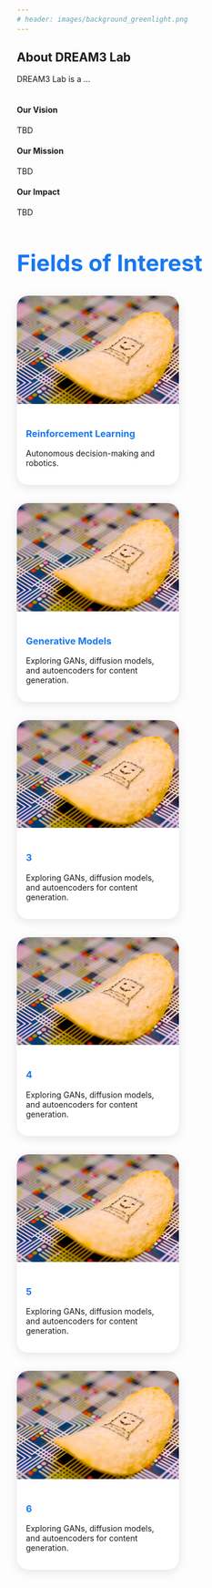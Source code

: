 ```yaml
---
# header: images/background_greenlight.png
---
```

<main class="container mt-5">
  <section id="summary" class="mb-5">
      <h2 class="text-primary text-center">About DREAM3 Lab</h2>
      <p class="lead text-center">DREAM3 Lab is a ...<br><br></p>
      <div class="row text-center">
          <div class="col-md-4">
              <h4>Our Vision</h4>
              <p>TBD</p>
          </div>
          <div class="col-md-4">
              <h4>Our Mission</h4>
              <p>TBD</p>
          </div>
          <div class="col-md-4">
              <h4>Our Impact</h4>
              <p>TBD</p>
          </div>
      </div>
  </section>

<section style="max-width:1400px; margin: 0 auto;">
  <h2 style="color:#1877f2; font-size:2.5rem;">Fields of Interest</h2>
  <div style="display: flex; gap: 2rem; flex-wrap: wrap; justify-content: flex-start;">
    <div style="width: 285px; background:#fff; border-radius:20px; box-shadow:0 4px 18px rgba(0,0,0,0.1);">
      <img src="/images/acc.jpg" alt="Reinforcement Learning" style="width:100%; border-radius:20px 20px 0 0;">
      <div style="padding:1rem;">
        <h3 style="color:#1877f2;">Reinforcement Learning</h3>
        <p>Autonomous decision-making and robotics.</p>
      </div>
    </div>
    <div style="width: 285px; background:#fff; border-radius:20px; box-shadow:0 4px 18px rgba(0,0,0,0.1);">
      <img src="/images/acc.jpg" alt="Generative Models" style="width:100%; border-radius:20px 20px 0 0;">
      <div style="padding:1rem;">
        <h3 style="color:#1877f2;">Generative Models</h3>
        <p>Exploring GANs, diffusion models, and autoencoders for content generation.</p>
      </div>
    </div>
    <div style="width: 285px; background:#fff; border-radius:20px; box-shadow:0 4px 18px rgba(0,0,0,0.1);">
      <img src="/images/acc.jpg" alt="3" style="width:100%; border-radius:20px 20px 0 0;">
      <div style="padding:1rem;">
        <h3 style="color:#1877f2;">3</h3>
        <p>Exploring GANs, diffusion models, and autoencoders for content generation.</p>
      </div>
    </div>
    <div style="width: 285px; background:#fff; border-radius:20px; box-shadow:0 4px 18px rgba(0,0,0,0.1);">
      <img src="/images/acc.jpg" alt="4" style="width:100%; border-radius:20px 20px 0 0;">
      <div style="padding:1rem;">
        <h3 style="color:#1877f2;">4</h3>
        <p>Exploring GANs, diffusion models, and autoencoders for content generation.</p>
      </div>
    </div>
    <div style="width: 285px; background:#fff; border-radius:20px; box-shadow:0 4px 18px rgba(0,0,0,0.1);">
      <img src="/images/acc.jpg" alt="5" style="width:100%; border-radius:20px 20px 0 0;">
      <div style="padding:1rem;">
        <h3 style="color:#1877f2;">5</h3>
        <p>Exploring GANs, diffusion models, and autoencoders for content generation.</p>
      </div>
    </div>
    <div style="width: 285px; background:#fff; border-radius:20px; box-shadow:0 4px 18px rgba(0,0,0,0.1);">
      <img src="/images/acc.jpg" alt="6" style="width:100%; border-radius:20px 20px 0 0;">
      <div style="padding:1rem;">
        <h3 style="color:#1877f2;">6</h3>
        <p>Exploring GANs, diffusion models, and autoencoders for content generation.</p>
      </div>
    </div>
  </div>
</section>

</main>